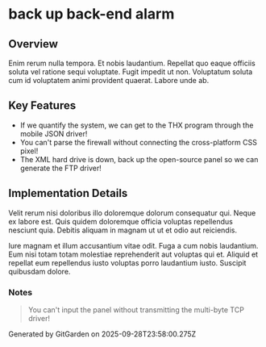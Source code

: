 # back up back-end alarm

## Overview
Enim rerum nulla tempora. Et nobis laudantium. Repellat quo eaque officiis soluta vel ratione sequi voluptate. Fugit impedit ut non. Voluptatum soluta cum id voluptatem animi provident quaerat. Labore unde ab.

## Key Features
- If we quantify the system, we can get to the THX program through the mobile JSON driver!
- You can't parse the firewall without connecting the cross-platform CSS pixel!
- The XML hard drive is down, back up the open-source panel so we can generate the FTP driver!

## Implementation Details
Velit rerum nisi doloribus illo doloremque dolorum consequatur qui. Neque ex labore est. Quis quidem doloremque officia voluptas repellendus nesciunt quia. Debitis aliquam in magnam ut ut et odio aut reiciendis.
 Iure magnam et illum accusantium vitae odit. Fuga a cum nobis laudantium. Eum nisi totam totam molestiae reprehenderit aut voluptas qui et. Aliquid et repellat eum repellendus iusto voluptas porro laudantium iusto. Suscipit quibusdam dolore.

### Notes
> You can't input the panel without transmitting the multi-byte TCP driver!

Generated by GitGarden on 2025-09-28T23:58:00.275Z